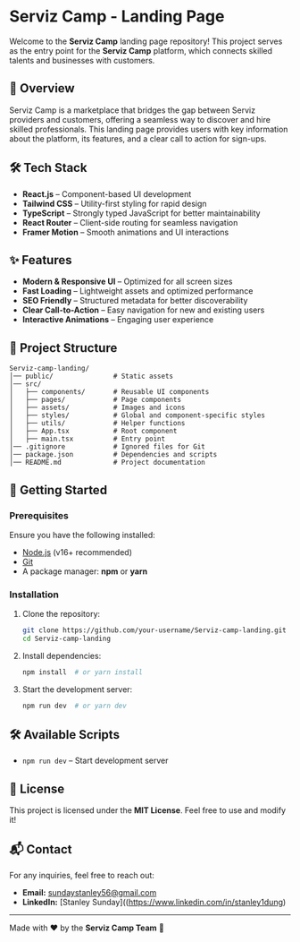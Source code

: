 # Serviz Camp - Landing Page

Welcome to the **Serviz Camp** landing page repository! This project serves as the entry point for the **Serviz Camp** platform, which connects skilled talents and businesses with customers.

## 🚀 Overview

Serviz Camp is a marketplace that bridges the gap between Serviz providers and customers, offering a seamless way to discover and hire skilled professionals. This landing page provides users with key information about the platform, its features, and a clear call to action for sign-ups.

## 🛠 Tech Stack

- **React.js** – Component-based UI development
- **Tailwind CSS** – Utility-first styling for rapid design
- **TypeScript** – Strongly typed JavaScript for better maintainability
- **React Router** – Client-side routing for seamless navigation
- **Framer Motion** – Smooth animations and UI interactions

## ✨ Features

- **Modern & Responsive UI** – Optimized for all screen sizes
- **Fast Loading** – Lightweight assets and optimized performance
- **SEO Friendly** – Structured metadata for better discoverability
- **Clear Call-to-Action** – Easy navigation for new and existing users
- **Interactive Animations** – Engaging user experience

## 📂 Project Structure

```
Serviz-camp-landing/
│── public/               # Static assets
│── src/
│   ├── components/       # Reusable UI components
│   ├── pages/            # Page components
│   ├── assets/           # Images and icons
│   ├── styles/           # Global and component-specific styles
│   ├── utils/            # Helper functions
│   ├── App.tsx           # Root component
│   ├── main.tsx          # Entry point
│── .gitignore            # Ignored files for Git
│── package.json          # Dependencies and scripts
│── README.md             # Project documentation
```

## 🚀 Getting Started

### Prerequisites
Ensure you have the following installed:
- [Node.js](https://nodejs.org/) (v16+ recommended)
- [Git](https://git-scm.com/)
- A package manager: **npm** or **yarn**

### Installation
1. Clone the repository:
   ```sh
   git clone https://github.com/your-username/Serviz-camp-landing.git
   cd Serviz-camp-landing
   ```
2. Install dependencies:
   ```sh
   npm install  # or yarn install
   ```
3. Start the development server:
   ```sh
   npm run dev  # or yarn dev
   ```

## 🛠 Available Scripts

- `npm run dev` – Start development server


## 📜 License

This project is licensed under the **MIT License**. Feel free to use and modify it!

## 📬 Contact

For any inquiries, feel free to reach out:
- **Email:** sundaystanley56@gmail.com
- **LinkedIn:** [Stanley Sunday]((https://www.linkedin.com/in/stanley1dung)

---
Made with ❤️ by the **Serviz Camp Team** 🚀
